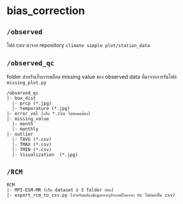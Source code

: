 # bias_correction

## `/observed`
ไฟล์ csv มาจาก repository `climate simple plot/station_data`

## `/observed_qc`
folder สำหรับเก็บการพล็อต missing value ของ observed data ที่มาจากการรันไฟล์ `missing_plot.py`
```
/observed_qc
|- box_dist
  |- prcp (*.jpg)
  |- temperature (*.jpg)
|- error_val (เก็บ *.csv ไม่สอดคล้อง)
|- missing_value
  |- month
  |- monthly
|- outlier
  |- TAVG (*.csv)
  |- TMAX (*.csv)
  |- TMIN (*.csv)
  |- Visualization  (*.jpg)
```


## `/RCM`
```
RCM
|- MPI-ESM-MR (เก็บ dataset มี 3 folder ย่อย)
|- export_rcm_to_csv.py (สำหรับแปลงข้อมูลรอบๆประเทศไทยจาก nc ไฟล์มาเป็น csv)
```
